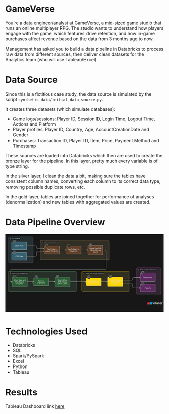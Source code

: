 # GameVerse

You’re a data engineer/analyst at GameVerse, a mid-sized game studio that runs an online multiplayer RPG. The studio wants to understand how players engage with the game, which features drive retention, and how in-game purchases affect revenue based on the data from 3 months ago to now.

Management has asked you to build a data pipeline in Databricks to process raw data from different sources, then deliver clean datasets for the Analytics team (who will use Tableau/Excel).

# Data Source

Since this is a fictitious case study, the data source is simulated by the script <code>synthetic_data/initial_data_source.py</code>.

It creates three datasets (which simulate databases):
- Game logs/sessions: Player ID, Session ID, Login Time, Logout Time, Actions and Platform
- Player profiles: Player ID, Country, Age, AccountCreationDate and Gender
- Purchases: Transaction ID, Player ID, Item, Price, Payment Method and Timestamp

These sources are loaded into Databricks which then are used to create the bronze layer for the pipeline. In this layer, pretty much every variable is of type string.

In the silver layer, I clean the data a bit, making sure the tables have consistent column names, converting each column to its correct data type, removing possible duplicate rows, etc.

In the gold layer, tables are joined together for performance of analyses (denormalization) and new tables with aggregated values are created.

# Data Pipeline Overview

![ETLOverview](imgs/etlOverview.png)

# Technologies Used

- Databricks
- SQL
- Spark/PySpark
- Excel
- Python
- Tableau

# Results

Tableau Dashboard link [here](Not_Available)